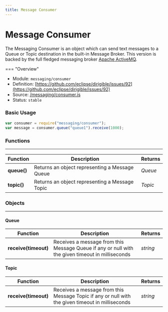 ```yaml
---
title: Message Consumer
---
```


Message Consumer
===

The Messaging Consumer is an object which can send text messages to a Queue or Topic destination in the built-in Message Broker. This version is backed by the full fledged messaging broker [Apache ActiveMQ](http://activemq.apache.org/).

=== "Overview"
- Module: `messaging/consumer`
- Definition: [https://github.com/eclipse/dirigible/issues/92](https://github.com/eclipse/dirigible/issues/92)
- Source: [/messaging/consumer.js](https://github.com/eclipse/dirigible/blob/master/components/api-messaging/src/main/resources/META-INF/dirigible/messaging/consumer.js)
- Status: `stable`


### Basic Usage

```javascript
var consumer = require("messaging/consumer");
var message = consumer.queue("queue1").receive(1000);
```

### Functions

---

Function     | Description | Returns
------------ | ----------- | --------
**queue()**   | Returns an object representing a Message Queue | *Queue*
**topic()**   | Returns an object representing a Message Topic | *Topic*


### Objects

---

#### Queue

Function     | Description | Returns
------------ | ----------- | --------
**receive(timeout)**   | Receives a message from this Message Queue if any or null with the given timeout in milliseconds | *string*


#### Topic

Function     | Description | Returns
------------ | ----------- | --------
**receive(timeout)**   | Receives a message from this Message Topic if any or null with the given timeout in milliseconds | *string*
